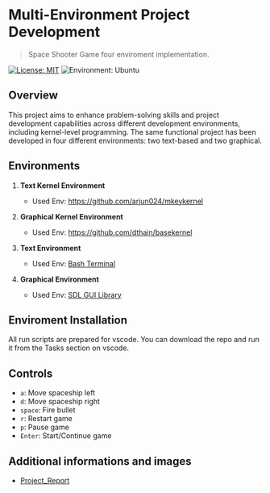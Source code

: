 # Multi-Environment Project Development
> Space Shooter Game four enviroment implementation.

[![License: MIT](https://img.shields.io/badge/License-MIT-yellow.svg)](https://opensource.org/licenses/MIT) ![Environment: Ubuntu](https://img.shields.io/badge/Environment-Ubuntu-orange) 

## Overview

This project aims to enhance problem-solving skills and project development capabilities across different development environments, including kernel-level programming. The same functional project has been developed in four different environments: two text-based and two graphical.

## Environments

1. **Text Kernel Environment**
   - Used Env: https://github.com/arjun024/mkeykernel

3. **Graphical Kernel Environment**
   - Used Env: https://github.com/dthain/basekernel

2. **Text Environment**
   - Used Env: [Bash Terminal](https://www.gnu.org/software/bash/manual/bash.html) 

4. **Graphical Environment**
   - Used Env: [SDL GUI Library](https://www.libsdl.org/)

## Enviroment Installation
All run scripts are prepared for vscode. You can download the repo and run it from the Tasks section on vscode.

## Controls
- `a`: Move spaceship left
- `d`: Move spaceship right
- `space`: Fire bullet
- `r`: Restart game
- `p`: Pause game
- `Enter`: Start/Continue game

## Additional informations and images

- [Project_Report](https://github.com/Giuseppe1343/Kernel-App-Development/blob/main/Project_Report.pdf)